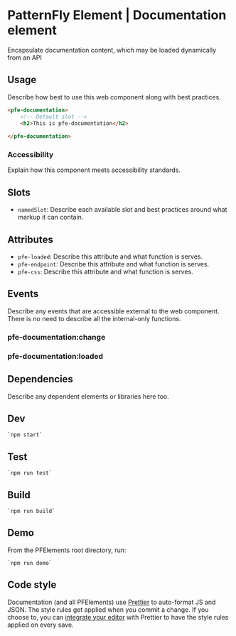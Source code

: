 # PatternFly Element | Documentation element
Encapsulate documentation content, which may be loaded dynamically from an API

## Usage
Describe how best to use this web component along with best practices.

```html
<pfe-documentation>
    <!-- Default slot -->
    <h2>This is pfe-documentation</h2>
    
</pfe-documentation>
```

### Accessibility
Explain how this component meets accessibility standards.

## Slots

- `namedSlot`: Describe each available slot and best practices around what markup it can contain.

## Attributes

- `pfe-loaded`: Describe this attribute and what function is serves.
- `pfe-endpoint`: Describe this attribute and what function is serves.
- `pfe-css`: Describe this attribute and what function is serves.

## Events
Describe any events that are accessible external to the web component. There is no need to describe all the internal-only functions.

### pfe-documentation:change

### pfe-documentation:loaded


## Dependencies
Describe any dependent elements or libraries here too.

## Dev

    `npm start`

## Test

    `npm run test`

## Build

    `npm run build`

## Demo

From the PFElements root directory, run:

    `npm run demo`

## Code style

Documentation (and all PFElements) use [Prettier][prettier] to auto-format JS and JSON. The style rules get applied when you commit a change. If you choose to, you can [integrate your editor][prettier-ed] with Prettier to have the style rules applied on every save.

[prettier]: https://github.com/prettier/prettier/
[prettier-ed]: https://prettier.io/docs/en/editors.html
[web-component-tester]: https://github.com/Polymer/web-component-tester
